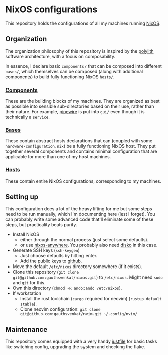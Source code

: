 # NixOS configurations
This repository holds the configurations of all my machines running [NixOS](https://nixos.org/).

## Organization
The organization philosophy of this repository is inspired by the [polylith](https://polylith.gitbook.io/polylith) software architecture, with a focus on composability.

In essence, I declare basic `components/` that can be composed into different `bases/`, which themselves can be composed (along with additional components) to build fully functioning NixOS `hosts/`.

### [Components](./components/)
These are the building blocks of my machines. They are organized as best as possible into sensible sub-directories based on their use, rather than their nature. For example, [pipewire](./components/gui/pipewire.nix) is put into `gui/` even though it is technically a `service`.

### [Bases](./bases/)
These contain abstract hosts declarations that can (coupled with some `hardware-configuration.nix`) be a fully functioning NixOS host. They put together several components and contains minimal configuration that are applicable for more than one of my host machines.

### [Hosts](./hosts/)
These contain entire NixOS configurations, corresponding to my machines.

## Setting up
This configuration does a lot of the heavy lifting for me but some steps need to be run manually, which I'm documenting here (lest I forget). You can probably write some advanced code that'll eliminate some of these steps, but practicality beats purity.

- Install NixOS
  - either through the normal process (just select some defaults).
  - or use [nixos-anywhere](https://github.com/nix-community/nixos-anywhere). You probably also need [disko](https://github.com/nix-community/disko) in this case.
- Generate SSH keys (`ssh-keygen`)
  - Just choose defaults by hitting enter.
  - Add the public keys to [github](https://github.com/gauthsvenkat/).
- Move the default `/etc/nixos` directory somewhere (if it exists).
- Clone this repository (`git clone git@github.com:gauthsvenkat/nixos.git`) to `/etc/nixos`. Might need `sudo` and `git` for this.
- Own this directory (`chmod -R ando:ando /etc/nixos`).
- If workstation
  - Install the rust toolchain (`cargo` required for neovim) (`rustup default stable`).
  - Clone neovim configuration: `git clone git@github.com:gauthsvenkat/nvim.git ~/.config/nvim/`

## Maintenance
This repository comes equipped with a very handy [justfile](./justfile) for basic tasks like switching config, upgrading the system and checking the flake.
